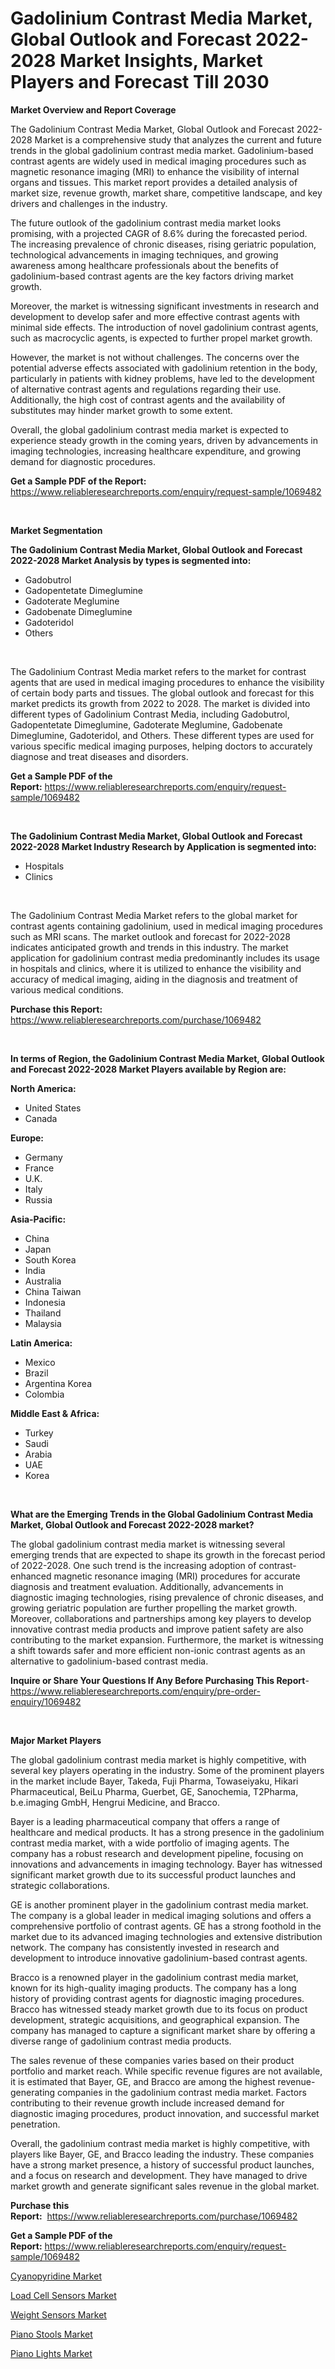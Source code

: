 <p><h1>Gadolinium Contrast Media Market, Global Outlook and Forecast 2022-2028 Market Insights, Market Players and Forecast Till 2030</h1></p><p><strong>Market Overview and Report Coverage</strong></p>
<p><p>The Gadolinium Contrast Media Market, Global Outlook and Forecast 2022-2028 Market is a comprehensive study that analyzes the current and future trends in the global gadolinium contrast media market. Gadolinium-based contrast agents are widely used in medical imaging procedures such as magnetic resonance imaging (MRI) to enhance the visibility of internal organs and tissues. This market report provides a detailed analysis of market size, revenue growth, market share, competitive landscape, and key drivers and challenges in the industry.</p><p>The future outlook of the gadolinium contrast media market looks promising, with a projected CAGR of 8.6% during the forecasted period. The increasing prevalence of chronic diseases, rising geriatric population, technological advancements in imaging techniques, and growing awareness among healthcare professionals about the benefits of gadolinium-based contrast agents are the key factors driving market growth.</p><p>Moreover, the market is witnessing significant investments in research and development to develop safer and more effective contrast agents with minimal side effects. The introduction of novel gadolinium contrast agents, such as macrocyclic agents, is expected to further propel market growth.</p><p>However, the market is not without challenges. The concerns over the potential adverse effects associated with gadolinium retention in the body, particularly in patients with kidney problems, have led to the development of alternative contrast agents and regulations regarding their use. Additionally, the high cost of contrast agents and the availability of substitutes may hinder market growth to some extent.</p><p>Overall, the global gadolinium contrast media market is expected to experience steady growth in the coming years, driven by advancements in imaging technologies, increasing healthcare expenditure, and growing demand for diagnostic procedures.</p></p>
<p><strong>Get a Sample PDF of the Report:</strong> <a href="https://www.reliableresearchreports.com/enquiry/request-sample/1069482">https://www.reliableresearchreports.com/enquiry/request-sample/1069482</a></p>
<p>&nbsp;</p>
<p><strong>Market Segmentation</strong></p>
<p><strong>The Gadolinium Contrast Media Market, Global Outlook and Forecast 2022-2028 Market Analysis by types is segmented into:</strong></p>
<p><ul><li>Gadobutrol</li><li>Gadopentetate Dimeglumine</li><li>Gadoterate Meglumine</li><li>Gadobenate Dimeglumine</li><li>Gadoteridol</li><li>Others</li></ul></p>
<p>&nbsp;</p>
<p><p>The Gadolinium Contrast Media market refers to the market for contrast agents that are used in medical imaging procedures to enhance the visibility of certain body parts and tissues. The global outlook and forecast for this market predicts its growth from 2022 to 2028. The market is divided into different types of Gadolinium Contrast Media, including Gadobutrol, Gadopentetate Dimeglumine, Gadoterate Meglumine, Gadobenate Dimeglumine, Gadoteridol, and Others. These different types are used for various specific medical imaging purposes, helping doctors to accurately diagnose and treat diseases and disorders.</p></p>
<p><strong>Get a Sample PDF of the Report:</strong>&nbsp;<a href="https://www.reliableresearchreports.com/enquiry/request-sample/1069482">https://www.reliableresearchreports.com/enquiry/request-sample/1069482</a></p>
<p>&nbsp;</p>
<p><strong>The Gadolinium Contrast Media Market, Global Outlook and Forecast 2022-2028 Market Industry Research by Application is segmented into:</strong></p>
<p><ul><li>Hospitals</li><li>Clinics</li></ul></p>
<p>&nbsp;</p>
<p><p>The Gadolinium Contrast Media Market refers to the global market for contrast agents containing gadolinium, used in medical imaging procedures such as MRI scans. The market outlook and forecast for 2022-2028 indicates anticipated growth and trends in this industry. The market application for gadolinium contrast media predominantly includes its usage in hospitals and clinics, where it is utilized to enhance the visibility and accuracy of medical imaging, aiding in the diagnosis and treatment of various medical conditions.</p></p>
<p><strong>Purchase this Report:</strong>&nbsp; <a href="https://www.reliableresearchreports.com/purchase/1069482">https://www.reliableresearchreports.com/purchase/1069482</a></p>
<p>&nbsp;</p>
<p><strong>In terms of Region, the Gadolinium Contrast Media Market, Global Outlook and Forecast 2022-2028 Market Players available by Region are:</strong></p>
<p>
    <p> <strong> North America: </strong>
        <ul>
            <li>United States</li>
            <li>Canada</li>
        </ul>
        </p> 
    <p> <strong> Europe: </strong>
        <ul>
            <li>Germany</li>
            <li>France</li>
            <li>U.K.</li>
            <li>Italy</li>
            <li>Russia</li>
        </ul>
        </p> 
    <p> <strong> Asia-Pacific: </strong>
        <ul>
            <li>China</li>
            <li>Japan</li>
            <li>South Korea</li>
            <li>India</li>
            <li>Australia</li>
            <li>China Taiwan</li>
            <li>Indonesia</li>
            <li>Thailand</li>
            <li>Malaysia</li>
        </ul>
        </p> 
    <p> <strong> Latin America: </strong>
        <ul>
            <li>Mexico</li>
            <li>Brazil</li>
            <li>Argentina Korea</li>
            <li>Colombia</li>
        </ul>
        </p> 
    <p> <strong> Middle East & Africa: </strong>
        <ul>
            <li>Turkey</li>
            <li>Saudi</li>
            <li>Arabia</li>
            <li>UAE</li>
            <li>Korea</li>
        </ul>
    </p>
    </p>
<p>&nbsp;</p>
<p><strong>What are the Emerging Trends in the Global Gadolinium Contrast Media Market, Global Outlook and Forecast 2022-2028 market?</strong></p>
<p><p>The global gadolinium contrast media market is witnessing several emerging trends that are expected to shape its growth in the forecast period of 2022-2028. One such trend is the increasing adoption of contrast-enhanced magnetic resonance imaging (MRI) procedures for accurate diagnosis and treatment evaluation. Additionally, advancements in diagnostic imaging technologies, rising prevalence of chronic diseases, and growing geriatric population are further propelling the market growth. Moreover, collaborations and partnerships among key players to develop innovative contrast media products and improve patient safety are also contributing to the market expansion. Furthermore, the market is witnessing a shift towards safer and more efficient non-ionic contrast agents as an alternative to gadolinium-based contrast media.</p></p>
<p><strong>Inquire or Share Your Questions If Any Before Purchasing This Report</strong>- <a href="https://www.reliableresearchreports.com/enquiry/pre-order-enquiry/1069482">https://www.reliableresearchreports.com/enquiry/pre-order-enquiry/1069482</a></p>
<p>&nbsp;</p>
<p><strong>Major Market Players</strong></p>
<p><p>The global gadolinium contrast media market is highly competitive, with several key players operating in the industry. Some of the prominent players in the market include Bayer, Takeda, Fuji Pharma, Towaseiyaku, Hikari Pharmaceutical, BeiLu Pharma, Guerbet, GE, Sanochemia, T2Pharma, b.e.imaging GmbH, Hengrui Medicine, and Bracco.</p><p>Bayer is a leading pharmaceutical company that offers a range of healthcare and medical products. It has a strong presence in the gadolinium contrast media market, with a wide portfolio of imaging agents. The company has a robust research and development pipeline, focusing on innovations and advancements in imaging technology. Bayer has witnessed significant market growth due to its successful product launches and strategic collaborations.</p><p>GE is another prominent player in the gadolinium contrast media market. The company is a global leader in medical imaging solutions and offers a comprehensive portfolio of contrast agents. GE has a strong foothold in the market due to its advanced imaging technologies and extensive distribution network. The company has consistently invested in research and development to introduce innovative gadolinium-based contrast agents.</p><p>Bracco is a renowned player in the gadolinium contrast media market, known for its high-quality imaging products. The company has a long history of providing contrast agents for diagnostic imaging procedures. Bracco has witnessed steady market growth due to its focus on product development, strategic acquisitions, and geographical expansion. The company has managed to capture a significant market share by offering a diverse range of gadolinium contrast media products.</p><p>The sales revenue of these companies varies based on their product portfolio and market reach. While specific revenue figures are not available, it is estimated that Bayer, GE, and Bracco are among the highest revenue-generating companies in the gadolinium contrast media market. Factors contributing to their revenue growth include increased demand for diagnostic imaging procedures, product innovation, and successful market penetration.</p><p>Overall, the gadolinium contrast media market is highly competitive, with players like Bayer, GE, and Bracco leading the industry. These companies have a strong market presence, a history of successful product launches, and a focus on research and development. They have managed to drive market growth and generate significant sales revenue in the global market.</p></p>
<p><strong>Purchase this Report:</strong>&nbsp;&nbsp;<a href="https://www.reliableresearchreports.com/purchase/1069482">https://www.reliableresearchreports.com/purchase/1069482</a></p>
<p></p>
<p><strong>Get a Sample PDF of the Report:</strong>&nbsp;<a href="https://www.reliableresearchreports.com/enquiry/request-sample/1069482">https://www.reliableresearchreports.com/enquiry/request-sample/1069482</a></p>
<p><p><a href="https://medium.com/@mikemonahan1944/cyanopyridine-market-size-growth-forecast-2023-2030-f226b2b27602">Cyanopyridine Market</a></p><p><a href="https://www.reportprime.com/load-cell-sensors-r4028">Load Cell Sensors Market</a></p><p><a href="https://www.reportprime.com/weight-sensors-r4027">Weight Sensors Market</a></p><p><a href="https://www.linkedin.com/pulse/piano-stools-market-research-report-unlocks-analysis-mqfaf/">Piano Stools Market</a></p><p><a href="https://www.linkedin.com/pulse/piano-lights-market-insights-players-forecast-till-2030-kywwf/">Piano Lights Market</a></p></p>